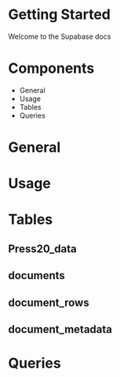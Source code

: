 
# Getting Started
Welcome to the Supabase docs

# Components
- General 
- Usage 
- Tables 
- Queries 


# General 

# Usage 

# Tables 

## Press20_data

## documents 

## document_rows

## document_metadata

# Queries 

